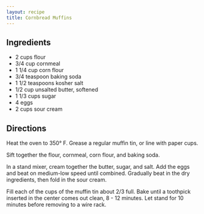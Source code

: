 ```yaml
---
layout: recipe
title: Cornbread Muffins
---
```


## Ingredients

* 2 cups flour
* 3/4 cup cornmeal
* 1 1/4 cup corn flour
* 3/4 teaspoon baking soda
* 1 1/2 teaspoons kosher salt
* 1/2 cup unsalted butter, softened
* 1 1/3 cups sugar
* 4 eggs
* 2 cups sour cream

## Directions

Heat the oven to 350° F. Grease a regular muffin tin, or line with paper cups.

Sift together the flour, cornmeal, corn flour, and baking soda.

In a stand mixer, cream together the butter, sugar, and salt. Add the eggs and beat on medium-low speed until combined. Gradually beat in the dry ingredients, then fold in the sour cream.

Fill each of the cups of the muffin tin about 2/3 full. Bake until a toothpick inserted in the center comes out clean, 8 - 12 minutes. Let stand for 10 minutes before removing to a wire rack.
